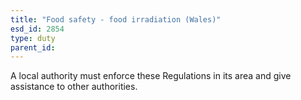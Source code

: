 ```yaml
---
title: "Food safety - food irradiation (Wales)"
esd_id: 2854
type: duty
parent_id:  
---
```


A local authority must enforce these Regulations in its area and give assistance to other authorities.

